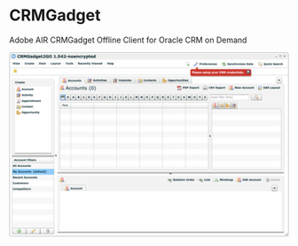 # CRMGadget
Adobe AIR CRMGadget Offline Client for Oracle CRM on Demand


![alt text](https://github.com/dajor/CRMGadget/blob/master/CRMGadget.png "CRMGadget")
